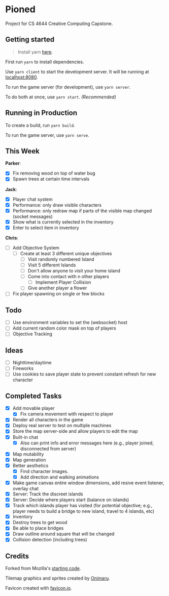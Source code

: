 # Pioned

Project for CS 4644 Creative Computing Capstone.

## Getting started

> Install yarn [here](https://yarnpkg.com/en/docs/install).

First run `yarn` to install dependencies.

Use `yarn client` to start the development server. It will be running at [localhost:8080](http://localhost:8080/).

To run the game server (for development), use `yarn server`.

To do both at once, use `yarn start`. *(Recommended)*

## Running in Production

To create a build, run `yarn build`.

To run the game server, use `yarn serve`.

## This Week

**Parker**:
- [x] Fix removing wood on top of water bug
- [x] Spawn trees at certain time intervals

**Jack**:
- [x] Player chat system
- [x] Performance: only draw visible characters
- [x] Performance: only redraw map if parts of the visible map changed (socket messages)
- [x] Show what is currently selected in the inventory
- [x] Enter to select item in inventory

**Chris**:
- [ ] Add Objective System
    - [ ] Create at least 3 different unique objectives
        - [ ] Visit randomly numbered Island
        - [ ] Visit 5 different Islands
        - [ ] Don't allow anyone to visit your home island
        - [ ] Come into contact with n other players
            - [ ] Implement Player Collision
        - [ ] Give another player a flower
- [ ] Fix player spawning on single or few blocks

## Todo
- [ ] Use environment variables to set the (websocket) host
- [ ] Add current random color mask on top of players
- [ ] Objective Tracking 

## Ideas
- [ ] Nighttime/daytime
- [ ] Fireworks
- [ ] Use cookies to save player state to prevent constant refresh for new character

## Completed Tasks
- [x] Add movable player
    - [x] Fix camera movement with respect to player
- [x] Render all characters in the game
- [x] Deploy real server to test on multiple machines
- [x] Store the map server-side and allow players to edit the map
- [x] Built-in chat
    - [x] Also can print info and error messages here (e.g., player joined, disconnected from server)
- [x] Map mutability
- [x] Map generation
- [x] Better aesthetics
    - [x] Find character images.
    - [x] Add direction and walking animations
- [x] Make game canvas entire window dimensions, add resive event listener, overlay chat
- [x] Server: Track the discreet islands
- [x] Server: Decide where players start (balance on islands)
- [x] Track which islands player has visited (for potential objective; e.g., player needs to build a bridge to new island, travel to 4 islands, etc)
- [x] Inventory
- [x] Destroy trees to get wood
- [x] Be able to place bridges
- [x] Draw outline around square that will be changed
- [x] Collision detection (including trees)

## Credits

Forked from Mozilla's [starting code](https://github.com/mozdevs/gamedev-js-tiles).

Tilemap graphics and sprites created by [Onimaru](https://onimaru.itch.io/green-valley-map-pack).

Favicon created with [favicon.io](https://favicon.io/).
